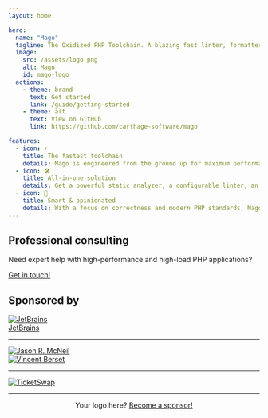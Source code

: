 ```yaml
---
layout: home

hero:
  name: "Mago"
  tagline: The Oxidized PHP Toolchain. A blazing fast linter, formatter, and static analyzer for PHP, written in Rust.
  image:
    src: /assets/logo.png
    alt: Mago
    id: mago-logo
  actions:
    - theme: brand
      text: Get started
      link: /guide/getting-started
    - theme: alt
      text: View on GitHub
      link: https://github.com/carthage-software/mago

features:
  - icon: ⚡️
    title: The fastest toolchain
    details: Mago is engineered from the ground up for maximum performance, leveraging Rust and a parallel pipeline to analyze and format code faster than any other tool.
  - icon: 🛠️
    title: All-in-one solution
    details: Get a powerful static analyzer, a configurable linter, an architectural guard, and an opinionated code formatter in a single, cohesive binary.
  - icon: 🎨
    title: Smart & opinionated
    details: With a focus on correctness and modern PHP standards, Mago provides intelligent feedback and consistent formatting to eliminate style debates and prevent bugs.
---
```


<div class="consulting-container">
  <h2>Professional consulting</h2>
  <p class="description">
    Need expert help with high-performance and high-load PHP applications?
  </p>
  <p>
    <a href="https://carthage.software/en/#contact" rel="noopener">Get in touch!</a>
  </p>
</div>

<div class="sponsor-container">
  <h2>Sponsored by</h2>
  <!-- SPONSORS_START -->
<div class="sponsors-list"><div class="sponsors-list-large"><div class="sponsor-item-large"><a href="https://www.jetbrains.com/" title="JetBrains" target="_blank" rel="noopener"><img src="https://avatars.githubusercontent.com/u/60931315?u=f9b545e50cace9e9028f77eaf1e83104d18d4d48&v=4&s=256" alt="JetBrains"></a><div class="sponsor-name"><a href="https://www.jetbrains.com/" target="_blank" rel="noopener">JetBrains</a></div></div>
</div><hr><div class="sponsors-list-medium"><div class="sponsor-item-medium"><a href="https://github.com/jasonrm" title="Jason R. McNeil" target="_blank" rel="noopener"><img src="https://avatars.githubusercontent.com/u/39949?u=69c0e4fb08c439250978d41dbc3371d2f0609b98&v=4&s=96" alt="Jason R. McNeil"></a></div>
<div class="sponsor-item-medium"><a href="https://ofcompute.rs/" title="Vincent Berset" target="_blank" rel="noopener"><img src="https://avatars.githubusercontent.com/u/5173120?u=95efc76cd8fc804536dc6dd25781a95b650bf902&v=4&s=96" alt="Vincent Berset"></a></div>
</div><hr><div class="sponsors-list-small"><a class="sponsor-item-small" href="https://www.ticketswap.com" title="TicketSwap" target="_blank" rel="noopener"><img src="https://avatars.githubusercontent.com/u/5766233?v=4&s=48" alt="TicketSwap"></a>
</div></div><hr /><p style="text-align: center;">Your logo here? <a href="https://github.com/sponsors/azjezz" target="_blank" rel="noopener">Become a sponsor!</a></p>
<!-- SPONSORS_END -->
</div>
